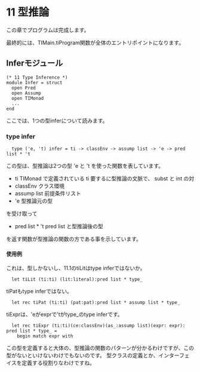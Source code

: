 # 11 型推論

この章でプログラムは完成します。

最終的には、TIMain.tiProgram関数が全体のエントリポイントになります。

## Inferモジュール

	(* 11 Type Inference *)
	module Infer = struct
	  open Pred
	  open Assump
	  open TIMonad
	  ...
	end

ここでは、1つの型inferについて読みます。

### type infer

	  type ('e, 't) infer = ti -> classEnv -> assump list -> 'e -> pred list * 't

この型は、型推論は2つの型 'e と 't を使った関数を表しています。

- ti TIMonad で定義されている ti 要するに型推論の文脈で、 subst と int の対
- classEnv クラス環境
- assump list 前提条件リスト
- 'e 型推論元の型

を受け取って

- pred list * 't pred list と型推論後の型

を返す関数が型推論の関数の方である事を示しています。

#### 使用例

これは、型しかないし、11.1のtiLitはtype inferではないか。

	  let tiLit (ti:ti) (lit:literal):pred list * type_

tiPatもtype inferではない。

	  let rec tiPat (ti:ti) (pat:pat):pred list * assump list * type_


tiExprは、'eがexprで'tがtype_のtype inferです。

	  let rec tiExpr (ti:ti)(ce:classEnv)(as_:assump list)(expr: expr): pred list * type_ =
	    begin match expr with

この型を定義すると大体の、型推論の関数のパターンが分かるわけですが、この型がないといけないわけでもないのです。
型クラスの定義とか、インターフェイスを定義する役割りなわけですね。

